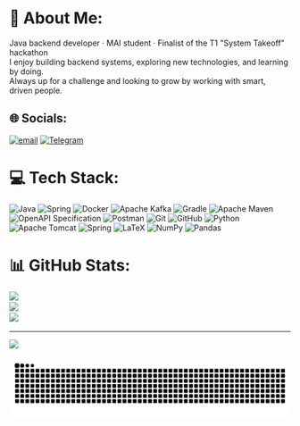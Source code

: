# 💫 About Me:
Java backend developer · MAI student · Finalist of the T1 "System Takeoff" hackathon<br>I enjoy building backend systems, exploring new technologies, and learning by doing.<br>Always up for a challenge and looking to grow by working with smart, driven people.


## 🌐 Socials:
[![email](https://img.shields.io/badge/Email-D14836?logo=gmail&logoColor=white)](mailto:kukuldin@gmail.com) 
[![Telegram](https://img.shields.io/badge/Telegram-2CA5E0?logo=telegram&logoColor=white)](https://t.me/Nefury)

# 💻 Tech Stack:
![Java](https://img.shields.io/badge/java-%23ED8B00.svg?style=for-the-badge&logo=openjdk&logoColor=white) ![Spring](https://img.shields.io/badge/spring-%236DB33F.svg?style=for-the-badge&logo=spring&logoColor=white) ![Docker](https://img.shields.io/badge/docker-%230db7ed.svg?style=for-the-badge&logo=docker&logoColor=white) ![Apache Kafka](https://img.shields.io/badge/Apache%20Kafka-000?style=for-the-badge&logo=apachekafka) ![Gradle](https://img.shields.io/badge/Gradle-02303A.svg?style=for-the-badge&logo=Gradle&logoColor=white) ![Apache Maven](https://img.shields.io/badge/Apache%20Maven-C71A36?style=for-the-badge&logo=Apache%20Maven&logoColor=white) ![OpenAPI Specification](https://img.shields.io/badge/openapiinitiative-%23000000.svg?style=for-the-badge&logo=openapiinitiative&logoColor=white) ![Postman](https://img.shields.io/badge/Postman-FF6C37?style=for-the-badge&logo=postman&logoColor=white) ![Git](https://img.shields.io/badge/git-%23F05033.svg?style=for-the-badge&logo=git&logoColor=white) ![GitHub](https://img.shields.io/badge/github-%23121011.svg?style=for-the-badge&logo=github&logoColor=white) ![Python](https://img.shields.io/badge/python-3670A0?style=for-the-badge&logo=python&logoColor=ffdd54) ![Apache Tomcat](https://img.shields.io/badge/apache%20tomcat-%23F8DC75.svg?style=for-the-badge&logo=apache-tomcat&logoColor=black) ![Spring](https://img.shields.io/badge/spring-%236DB33F.svg?style=for-the-badge&logo=spring&logoColor=white) ![LaTeX](https://img.shields.io/badge/latex-%23008080.svg?style=for-the-badge&logo=latex&logoColor=white) ![NumPy](https://img.shields.io/badge/numpy-%23013243.svg?style=for-the-badge&logo=numpy&logoColor=white) ![Pandas](https://img.shields.io/badge/pandas-%23150458.svg?style=for-the-badge&logo=pandas&logoColor=white)
# 📊 GitHub Stats:
![](https://github-readme-stats.vercel.app/api?username=Limeus&theme=dark&hide_border=false&include_all_commits=false&count_private=true)<br/>
![](https://nirzak-streak-stats.vercel.app/?user=Limeus&theme=dark&hide_border=false)<br/>
![](https://github-readme-stats.vercel.app/api/top-langs/?username=Limeus&theme=dark&hide_border=false&include_all_commits=false&count_private=true&layout=compact)

---
[![](https://visitcount.itsvg.in/api?id=Limeus&icon=0&color=0)](https://visitcount.itsvg.in)

<!-- Proudly created with GPRM ( https://gprm.itsvg.in ) -->


<picture>
  <source media="(prefers-color-scheme: dark)" srcset="https://raw.githubusercontent.com/Limeus/Limeus/output/github-snake-dark.svg" />
  <source media="(prefers-color-scheme: light)" srcset="https://raw.githubusercontent.com/Limeus/Limeus/output/github-snake.svg" />
  <img alt="github-snake" src="https://raw.githubusercontent.com/Limeus/Limeus/output/github-snake.svg" />
</picture>
